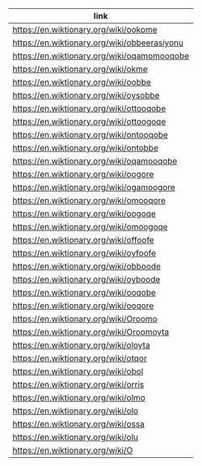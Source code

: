 |link|
|----|
|https://en.wiktionary.org/wiki/ookome|
|https://en.wiktionary.org/wiki/obbeerasiyonu|
|https://en.wiktionary.org/wiki/oqamomooqobe|
|https://en.wiktionary.org/wiki/okme|
|https://en.wiktionary.org/wiki/oobbe|
|https://en.wiktionary.org/wiki/oysobbe|
|https://en.wiktionary.org/wiki/ottooqobe|
|https://en.wiktionary.org/wiki/ottoogoqe|
|https://en.wiktionary.org/wiki/ontooqobe|
|https://en.wiktionary.org/wiki/ontobbe|
|https://en.wiktionary.org/wiki/oqamooqobe|
|https://en.wiktionary.org/wiki/oogore|
|https://en.wiktionary.org/wiki/ogamoogore|
|https://en.wiktionary.org/wiki/omooqore|
|https://en.wiktionary.org/wiki/oogoqe|
|https://en.wiktionary.org/wiki/omoogoqe|
|https://en.wiktionary.org/wiki/offoofe|
|https://en.wiktionary.org/wiki/oyfoofe|
|https://en.wiktionary.org/wiki/obboode|
|https://en.wiktionary.org/wiki/oyboode|
|https://en.wiktionary.org/wiki/ooqobe|
|https://en.wiktionary.org/wiki/ooqore|
|https://en.wiktionary.org/wiki/Oroomo|
|https://en.wiktionary.org/wiki/Oroomoyta|
|https://en.wiktionary.org/wiki/oloyta|
|https://en.wiktionary.org/wiki/otqor|
|https://en.wiktionary.org/wiki/obol|
|https://en.wiktionary.org/wiki/orris|
|https://en.wiktionary.org/wiki/olmo|
|https://en.wiktionary.org/wiki/olo|
|https://en.wiktionary.org/wiki/ossa|
|https://en.wiktionary.org/wiki/olu|
|https://en.wiktionary.org/wiki/O|
